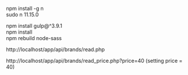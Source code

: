 

npm install -g n  
sudo n 11.15.0

npm install gulp@^3.9.1  
npm install  
npm rebuild node-sass


http://localhost/app/api/brands/read.php

http://localhost/app/api/brands/read_price.php?price=40 (setting price = 40)